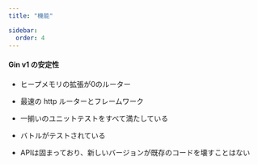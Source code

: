 ```yaml
---
title: "機能"

sidebar:
  order: 4
---
```


#### Gin v1 の安定性

- ヒープメモリの拡張が0のルーター

- 最速の http ルーターとフレームワーク

- 一揃いのユニットテストをすべて満たしている

- バトルがテストされている

- APIは固まっており、新しいバージョンが既存のコードを壊すことはない
